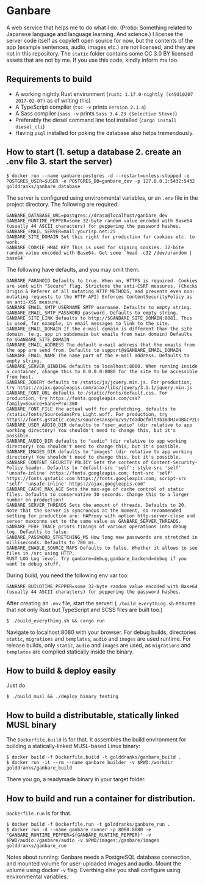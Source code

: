 # Ganbare
A web service that helps me to do what I do. (Protip: Something related to Japanese language and language learning. And science.) I license the server code itself as copyleft open source for now, but the contents of the app (example sentences, audio, images etc.) are not licensed, and they are not in this repository. The `static` folder contains some CC 3.0 BY licensed assets that are not by me. If you use this code, kindly inform me too.

## Requirements to build

* A working nightly Rust environment (`rustc 1.17.0-nightly (c49d10207 2017-02-07)` as of writing this)
* A TypeScript compiler (`tsc -v` prints `Version 2.1.4`)
* A Sass compiler (`sass -v` prints `Sass 3.4.23 (Selective Steve)`)
* Preferably the diesel command line tool installed (`cargo install diesel_cli`)
* Having `psql` installed for poking the database also helps tremendously.

## How to start (1. setup a database 2. create an .env file 3. start the server)

    $ docker run --name ganbare-postgres -d --restart=unless-stopped -e POSTGRES_USER=$USER -e POSTGRES_DB=ganbare_dev -p 127.0.0.1:5432:5432 golddranks/ganbare_database

The server is configured using environmental variables, or an `.env` file in the project directory. The following are required:

    GANBARE_DATABASE_URL=postgres://drasa@localhost/ganbare_dev
    GANBARE_RUNTIME_PEPPER=some 32-byte random value encoded with Base64 (usually 44 ASCII characters) for peppering the password hashes.
    GANBARE_EMAIL_SERVER=mail.yourisp.net:25
    GANBARE_SITE_DOMAIN Set this right for production for cookies etc. to work.
    GANBARE_COOKIE_HMAC_KEY This is used for signing cookies. 32-bite random value encoded with Base64. Get some `head -c32 /dev/urandom | base64`

The following have defaults, and you may omit them:

    GANBARE_PARANOID Defaults to true. When on, HTTPS is required. Cookies are sent with "Secure" flag. Strictens the anti-CSRF measures. (Checks Origin & Referer of all mutating HTTP METHODS, and prevents even non-mutating requests to the HTTP API) Enforces ContentSecurityPolicy as an anti-XSS measure.
    GANBARE_EMAIL_SMTP_USERNAME SMTP username. Defaults to empty string.
    GANBARE_EMAIL_SMTP_PASSWORD password. Defaults to empty string.
    GANBARE_SITE_LINK defaults to http://$GANBARE_SITE_DOMAIN:8081. This is used, for example, in email messages to link to the site.
    GANBARE_EMAIL_DOMAIN If the e-mail domain is different than the site domain. (e.g. app in subdomain but emails from main domain) Defaults to $GANBARE_SITE_DOMAIN
    GANBARE_EMAIL_ADDRESS The default e-mail address that the emails from the app are send from. Defaults to support@$GANBARE_EMAIL_DOMAIN
    GANBARE_EMAIL_NAME The name part of the e-mail address. Defaults to empty string.
    GANBARE_SERVER_BINDING defaults to localhost:8080. When running inside a container, change this to 0.0.0.0:8080 for the site to be accessible from host.
    GANBARE_JQUERY defaults to /static/js/jquery.min.js. For production, try https://ajax.googleapis.com/ajax/libs/jquery/3.1.1/jquery.min.js
    GANBARE_FONT_URL defaults to /static/fonts/default.css. For production, try https://fonts.googleapis.com/css?family=Source+Sans+Pro:300
    GANBARE_FONT_FILE the actual woff for prefetching. defaults to /static/fonts/SourceSansPro_Light.woff. For production, try https://fonts.gstatic.com/s/sourcesanspro/v9/toadOcfmlt9b38dHJxOBGCP2LEk6lMzYsRqr3dHFImA.woff2
    GANBARE_USER_AUDIO_DIR defaults to "user_audio" (dir relative to app working directory) You shouldn't need to change this, but it's possible.
    GANBARE_AUDIO_DIR defaults to "audio" (dir relative to app working directory) You shouldn't need to change this, but it's possible.
    GANBARE_IMAGES_DIR defaults to "images" (dir relative to app working directory) You shouldn't need to change this, but it's possible.
    GANBARE_CONTENT_SECURITY_POLICY Sets the contents of Content-Security-Policy header. Defaults to "default-src 'self'; style-src 'self' 'unsafe-inline' https://fonts.googleapis.com; font-src 'self' https://fonts.gstatic.com https://fonts.googleapis.com; script-src 'self' 'unsafe-inline' https://ajax.googleapis.com"
    GANBARE_CACHE_MAX_AGE Sets the max-age of cache control of static files. Defaults to conservative 30 seconds. Change this to a larger number on production!
    GANBARE_SERVER_THREADS Sets the amount of threads. Defaults to 20. Note that the server is syncronous at the moment, so recommended setting for production are: HAProxy with option http-server-close and server maxconns set to the same value as GANBARE_SERVER_THREADS.
    GANBARE_PERF_TRACE prints timings of various operations into debug log. Defaults to false.
    GANBARE_PASSWORD_STRETCHING_MS How long new passwords are stretched in milliseconds. Defaults to 700 ms.
    GANBARE_ENABLE_SOURCE_MAPS Defaults to false. Whether it allows to see files in /src using HTTP.
    RUST_LOG Log level. Try ganbare=debug,ganbare_backend=debug if you want to debug stuff.

During build, you need the following env var too: 

    GANBARE_BUILDTIME_PEPPER=some 32-byte random value encoded with Base64 (usually 44 ASCII characters) for peppering the password hashes.

After creating an `.env` file, start the server: (`./build_everything.sh` ensures that not only Rust but TypeScript and SCSS files are built too.)

    $ ./build_everything.sh && cargo run

Navigate to localhost:8080 with your browser. For debug builds, directories `static`, `migrations` and `templates`, `audio` and `images` are used runtime.
For release builds, only `static`, `audio` and `images` are used, as `migrations` and `templates` are compiled statically inside the binary.

## How to build & deploy easily
Just do

    $ ./build_musl && ./deploy_binary_testing

## How to build a distributable, statically linked MUSL binary

The `Dockerfile.build` is for that. It assembles the build environment for building a statically-linked MUSL-based Linux binary:

    $ docker build -f Dockerfile.build -t golddranks/ganbare_build .
    $ docker run -it --rm --name ganbare_builder -v $PWD:/workdir golddranks/ganbare_build

There you go, a readymade binary in your target folder.

## How to build and run a container for distribution.

`Dockerfile.run` is for that.

    $ docker build -f Dockerfile.run -t golddranks/ganbare_run .
    $ docker run -d --name ganbare_runner -p 8080:8080 -e "GANBARE_RUNTIME_PEPPER=${GANBARE_RUNTIME_PEPPER}" -v $PWD/audio:/ganbare/audio -v $PWD/images:/ganbare/images golddranks/ganbare_run

Notes about running: Ganbare needs a PostgreSQL database connection, and mounted volume for user-uploaded images and audio.
Mount the volume using docker `-v` flag. Everthing else you shall configure using environmental variables.
